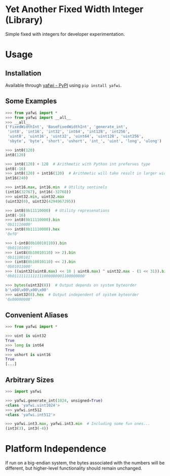 # Yet Another Fixed Width Integer (Library)

Simple fixed with integers for developer experimentation.

# Usage

## Installation

Available through [yafwi - PyPI](https://pypi.org/project/spookyhash/) using `pip install yafwi`.

## Some Examples

```python
>>> from yafwi import *
>>> from yafwi import __all__
>>> __all__
('FixedWidthInt', 'BaseFixedWidthInt', 'generate_int', 
 'int8', 'int16', 'int32', 'int64', 'int128', 'int256', 
 'uint8', 'uint16', 'uint32', 'uint64', 'uint128', 'uint256', 
 'sbyte', 'byte', 'short', 'ushort', 'int_', 'uint', 'long', 'ulong')

>>> int8(120)
int8(120)

>>> int8(120) + 120  # Arithmetic with Python int preferves type
int8(-16)
>>> int8(120) + int16(120)  # Arithmetic will take result in larger width
int16(240)

>>> int16.max, int16.min  # Utility sentinels
(int16(32767), int16(-32768))
>>> uint32.min, uint32.max
(uint32(0), uint32(4294967295))

>>> int8(0b11110000)  # Utility represenations
int8(-16)
>>> int8(0b11110000).bin
'0b11110000'
>>> int8(0b11110000).hex
'0xf0'

>>> (~int8(0b10010110)).bin
'0b01101001'
>>> (int8(0b10010110) >> 2).bin
'0b11100101'
>>> (int8(0b10010110) << 2).bin
'0b01011000'
>>> ((uint32(uint8.max) << 10 | uint8.max) ^ uint32.max - (1 << 31)).bin
'0b01111111111111000000001100000000'

>>> bytes(uint32(8))  # Output depends on system byteorder
b'\x08\x00\x00\x00'  
>>> uint32(8).hex  # Output independent of system byteorder
'0x00000008'
```

## Convenient Aliases

```python
>>> from yafwi import *

>>> uint is uint32
True
>>> long is int64
True
>>> ushort is uint16
True
[...]
```

## Arbitrary Sizes

```python
>>> import yafwi

>>> yafwi.generate_int(1024, unsigned=True)
<class 'yafwi.uint1024'>
>>> yafwi.int512
<class 'yafwi.int512'>

>>> yafwi.int3.max, yafwi.int3.min  # Including some fun ones... 
(int3(3), int3(-4))
```

# Platform Independence

If run on a big-endian system, the bytes associated with the numbers will be different, but higher-level functionality should remain unchanged.
